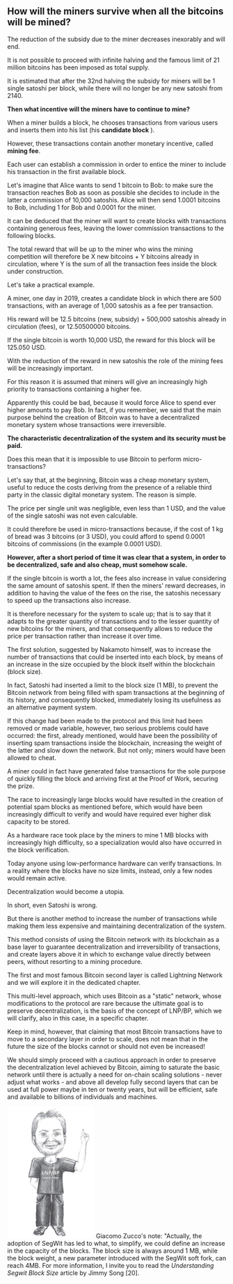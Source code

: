 ## How will the miners survive when all the bitcoins will be mined? ##

The reduction of the subsidy due to the miner decreases inexorably and will end.

It is not possible to proceed with infinite halving and the famous limit of 21 million bitcoins has been imposed as total supply.

It is estimated that after the 32nd halving the subsidy for miners will be 1 single satoshi per block, while there will no longer be any new satoshi from 2140.

**Then what incentive will the miners have to continue to mine?**

When a miner builds a block, he chooses transactions from various users and inserts them into his list (his **candidate block** ).

However, these transactions contain another monetary incentive, called **mining fee**.

Each user can establish a commission in order to entice the miner to include his transaction in the first available block.

Let&#39;s imagine that Alice wants to send 1 bitcoin to Bob: to make sure the transaction reaches Bob as soon as possible she decides to include in the latter a commission of 10,000 satoshis. Alice will then send 1.0001 bitcoins to Bob, including 1 for Bob and 0.0001 for the miner.

It can be deduced that the miner will want to create blocks with transactions containing generous fees, leaving the lower commission transactions to the following blocks.

The total reward that will be up to the miner who wins the mining competition will therefore be X new bitcoins + Y bitcoins already in circulation, where Y is the sum of all the transaction fees inside the block under construction.

Let&#39;s take a practical example.

A miner, one day in 2019, creates a candidate block in which there are 500 transactions, with an average of 1,000 satoshis as a fee per transaction.

His reward will be 12.5 bitcoins (new, subsidy) + 500,000 satoshis already in circulation (fees), or 12.50500000 bitcoins.

If the single bitcoin is worth 10,000 USD, the reward for this block will be 125.050 USD.

With the reduction of the reward in new satoshis the role of the mining fees will be increasingly important.

For this reason it is assumed that miners will give an increasingly high priority to transactions containing a higher fee.

Apparently this could be bad, because it would force Alice to spend ever higher amounts to pay Bob. In fact, if you remember, we said that the main purpose behind the creation of Bitcoin was to have a decentralized monetary system whose transactions were irreversible.

**The characteristic decentralization of the system and its security must be paid.**

Does this mean that it is impossible to use Bitcoin to perform micro-transactions?

Let&#39;s say that, at the beginning, Bitcoin was a cheap monetary system, useful to reduce the costs deriving from the presence of a reliable third party in the classic digital monetary system. The reason is simple.

The price per single unit was negligible, even less than 1 USD, and the value of the single satoshi was not even calculable.

It could therefore be used in micro-transactions because, if the cost of 1 kg of bread was 3 bitcoins (or 3 USD), you could afford to spend 0.0001 bitcoins of commissions (in the example 0.0001 USD).

**However, after a short period of time it was clear that a system, in order to be decentralized, safe and also cheap, must somehow scale.**

If the single bitcoin is worth a lot, the fees also increase in value considering the same amount of satoshis spent. If then the miners&#39; reward decreases, in addition to having the value of the fees on the rise, the satoshis necessary to speed up the transactions also increase.

It is therefore necessary for the system to scale up; that is to say that it adapts to the greater quantity of transactions and to the lesser quantity of new bitcoins for the miners, and that consequently allows to reduce the price per transaction rather than increase it over time.

The first solution, suggested by Nakamoto himself, was to increase the number of transactions that could be inserted into each block, by means of an increase in the size occupied by the block itself within the blockchain (block size).

In fact, Satoshi had inserted a limit to the block size (1 MB), to prevent the Bitcoin network from being filled with spam transactions at the beginning of its history, and consequently blocked, immediately losing its usefulness as an alternative payment system.

If this change had been made to the protocol and this limit had been removed or made variable, however, two serious problems could have occurred: the first, already mentioned, would have been the possibility of inserting spam transactions inside the blockchain, increasing the weight of the latter and slow down the network. But not only; miners would have been allowed to cheat.

A miner could in fact have generated false transactions for the sole purpose of quickly filling the block and arriving first at the Proof of Work, securing the prize.

The race to increasingly large blocks would have resulted in the creation of potential spam blocks as mentioned before, which would have been increasingly difficult to verify and would have required ever higher disk capacity to be stored.

As a hardware race took place by the miners to mine 1 MB blocks with increasingly high difficulty, so a specialization would also have occurred in the block verification.

Today anyone using low-performance hardware can verify transactions. In a reality where the blocks have no size limits, instead, only a few nodes would remain active.

Decentralization would become a utopia.

In short, even Satoshi is wrong.

But there is another method to increase the number of transactions while making them less expensive and maintaining decentralization of the system.

This method consists of using the Bitcoin network with its blockchain as a base layer to guarantee decentralization and irreversibility of transactions, and create layers above it in which to exchange value directly between peers, without resorting to a mining procedure.

The first and most famous Bitcoin second layer is called Lightning Network and we will explore it in the dedicated chapter.

This multi-level approach, which uses Bitcoin as a &quot;static&quot; network, whose modifications to the protocol are rare because the ultimate goal is to preserve decentralization, is the basis of the concept of LNP/BP, which we will clarify, also in this case, in a specific chapter.

Keep in mind, however, that claiming that most Bitcoin transactions have to move to a secondary layer in order to scale, does not mean that in the future the size of the blocks cannot or should not even be increased!

We should simply proceed with a cautious approach in order to preserve the decentralization level achieved by Bitcoin, aiming to saturate the basic network until there is actually a need for on-chain scaling solutions - never adjust what works - and above all develop fully second layers that can be used at full power maybe in ten or twenty years, but will be efficient, safe and available to billions of individuals and machines.

<img src="images/giacomino2.jpg" width=200 alt="Giacomo Zucco"> Giacomo Zucco&#39;s note: &quot;Actually, the adoption of SegWit has led to what, to simplify, we could define an increase in the capacity of the blocks.
The block size is always around 1 MB, while the block weight, a new parameter introduced with the SegWit soft fork, can reach 4MB.
For more information, I invite you to read the _Understanding Segwit Block Size_ article by Jimmy Song [20].
